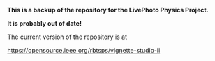 **This is a backup of the repository for the LivePhoto Physics Project.**

**It is probably out of date!**

The current version of the repository is at 

https://opensource.ieee.org/rbtsps/vignette-studio-ii
